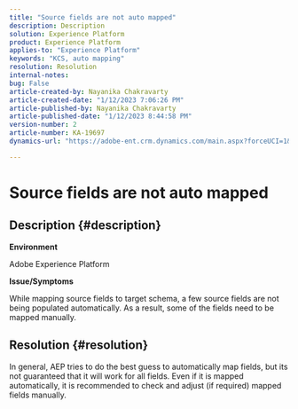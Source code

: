```yaml
---
title: "Source fields are not auto mapped"
description: Description
solution: Experience Platform
product: Experience Platform
applies-to: "Experience Platform"
keywords: "KCS, auto mapping"
resolution: Resolution
internal-notes: 
bug: False
article-created-by: Nayanika Chakravarty
article-created-date: "1/12/2023 7:06:26 PM"
article-published-by: Nayanika Chakravarty
article-published-date: "1/12/2023 8:44:58 PM"
version-number: 2
article-number: KA-19697
dynamics-url: "https://adobe-ent.crm.dynamics.com/main.aspx?forceUCI=1&pagetype=entityrecord&etn=knowledgearticle&id=ac2ee131-ac92-ed11-aad1-6045bd006c82"

---
```

# Source fields are not auto mapped

## Description {#description}


<b>Environment</b>

Adobe Experience Platform

<b>Issue/Symptoms</b>

While mapping source fields to target schema, a few source fields are not being populated automatically. As a result, some of the fields need to be mapped manually.


## Resolution {#resolution}


In general, AEP tries to do the best guess to automatically map fields, but its not guaranteed that it will work for all fields. Even if it is mapped automatically, it is recommended to check and adjust (if required) mapped fields manually.
